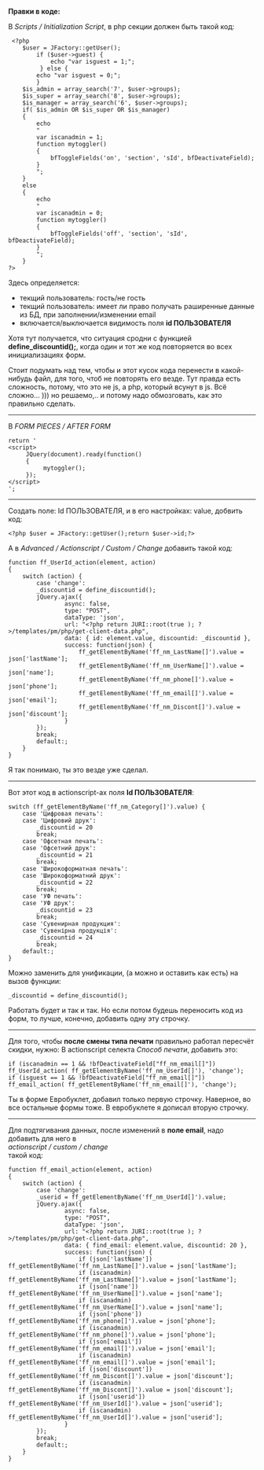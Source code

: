 
<link rel="stylesheet"
      href="//cdnjs.cloudflare.com/ajax/libs/highlight.js/11.5.1/styles/base16/tomorrow.min.css">
<script type="text/javascript" src="//cdnjs.cloudflare.com/ajax/libs/highlight.js/11.5.1/highlight.min.js"></script>
<script>hljs.highlightAll();</script>

**Правки в коде:** 

В *Scripts / Initialization Script*, в php секции должен быть такой код: 

     <?php
        $user = JFactory::getUser();
            if ($user->guest) {
                echo "var isguest = 1;";
             } else {
            echo "var isguest = 0;";
            }
        $is_admin = array_search('7', $user->groups);
        $is_super = array_search('8', $user->groups);
        $is_manager = array_search('6', $user->groups);
        if( $is_admin OR $is_super OR $is_manager)
        {
            echo
            "
            var iscanadmin = 1;
            function mytoggler()
            {
                bfToggleFields('on', 'section', 'sId', bfDeactivateField);
            }
            ";
        }
        else
        {
            echo
            "
            var iscanadmin = 0;
            function mytoggler()
            {
                bfToggleFields('off', 'section', 'sId', bfDeactivateField);
            }
            ";
        }
    ?>


Здесь определяется:   

* текщий пользователь: гость/не гость   
* текщий пользователь: имеет ли право получать раширенные данные из БД, при заполнении/изменении email  
* включается/выключается видимость поля **id ПОЛЬЗОВАТЕЛЯ**  
    

Хотя тут получается, что ситуация сродни с функцией **define_discountid();**, когда один и тот же код повторяется во всех инициализациях форм.   

Стоит подумать над тем, чтобы и этот кусок кода перенести в какой-нибудь файл, для того, чтоб не повторять его везде. 
Тут правда есть сложность, потому, что это не js, а php, который всунут в js. Всё сложно... ))) но решаемо,.. и потому надо обмозговать, как это правильно сделать.

---

В *FORM PIECES / AFTER FORM*

    return '
    <script>
         JQuery(document).ready(function()
         {
              mytoggler();
         });
    </script>
    ';


---

Создать поле: Id ПОЛЬЗОВАТЕЛЯ, и в его настройках:
value, добвить код:
    
    <?php $user = JFactory::getUser();return $user->id;?>

А в *Advanced / Actionscript / Custom / Change*
добавить такой код:

    function ff_UserId_action(element, action)
    {
        switch (action) {
            case 'change':
            _discountid = define_discountid();
            jQuery.ajax({
                    async: false,
                    type: "POST",
                    dataType: 'json',
                    url: "<?php return JURI::root(true ); ?>/templates/pm/php/get-client-data.php",
                    data: { id: element.value, discountid: _discountid },    
                    success: function(json) {
                        ff_getElementByName('ff_nm_LastName[]').value = json['lastName'];
                        ff_getElementByName('ff_nm_UserName[]').value = json['name'];
                        ff_getElementByName('ff_nm_phone[]').value = json['phone'];
                        ff_getElementByName('ff_nm_email[]').value = json['email'];
                        ff_getElementByName('ff_nm_Discont[]').value = json['discount'];
                    }
            });
            break;
            default:;
        }
    }

Я так понимаю, ты это везде уже сделал.

---

Вот этот код в actionscript-ах поля **Id ПОЛЬЗОВАТЕЛЯ**:

    switch (ff_getElementByName('ff_nm_Category[]').value) {
        case 'Цифровая печать':
        case 'Цифровий друк':
            _discountid = 20
            break;
        case 'Офсетная печать':
        case 'Офсетний друк':
            _discountid = 21
            break;
        case 'Широкоформатная печать':
        case 'Широкоформатний друк':
            _discountid = 22
            break;
        case 'УФ печать':
        case 'УФ друк':
            _discountid = 23
            break;
        case 'Сувенирная продукция':
        case 'Сувенірна продукція':
            _discountid = 24
            break;
        default:;
    }

Можно заменить для унификации, (а можно и оставить как есть) на вызов функции:

    _discountid = define_discountid();

Работать будет и так и так. Но если потом будешь переносить код из форм, то лучше, конечно, добавить одну эту строчку.

---

Для того, чтобы **после смены типа печати** правильно работал пересчёт скидки, нужно:
В actionscript селекта *Способ печати*, добавить это:

    if (iscanadmin == 1 && !bfDeactivateField["ff_nm_email[]"]) ff_UserId_action( ff_getElementByName('ff_nm_UserId[]'), 'change');
    if (isguest == 1 && !bfDeactivateField["ff_nm_email[]"]) ff_email_action( ff_getElementByName('ff_nm_email[]'), 'change');

Ты в форме Евробуклет, добавил только первую строчку. Наверное, во все остальные формы тоже. В евробуклете я дописал вторую строчку.

---
Для подтягивания данных, после изменений в **поле email**, надо добавить для него в  
*actionscript / custom / change*  
такой код:  

    function ff_email_action(element, action)
    {
        switch (action) {
            case 'change':
            _userid = ff_getElementByName('ff_nm_UserId[]').value;
            jQuery.ajax({
                    async: false,
                    type: "POST",
                    dataType: 'json',
                    url: "<?php return JURI::root(true ); ?>/templates/pm/php/get-client-data.php",
                    data: { find_email: element.value, discountid: 20 },    
                    success: function(json) {
                        if (json['lastName']) ff_getElementByName('ff_nm_LastName[]').value = json['lastName'];
                        if (iscanadmin) ff_getElementByName('ff_nm_LastName[]').value = json['lastName'];
                        if (json['name']) ff_getElementByName('ff_nm_UserName[]').value = json['name'];
                        if (iscanadmin) ff_getElementByName('ff_nm_UserName[]').value = json['name'];
                        if (json['phone']) ff_getElementByName('ff_nm_phone[]').value = json['phone'];
                        if (iscanadmin) ff_getElementByName('ff_nm_phone[]').value = json['phone'];
                        if (json['email']) ff_getElementByName('ff_nm_email[]').value = json['email'];
                        if (iscanadmin) ff_getElementByName('ff_nm_email[]').value = json['email'];
                        if (json['discount']) ff_getElementByName('ff_nm_Discont[]').value = json['discount'];
                        if (iscanadmin) ff_getElementByName('ff_nm_Discont[]').value = json['discount'];
                        if (json['userid']) ff_getElementByName('ff_nm_UserId[]').value = json['userid'];
                        if (iscanadmin) ff_getElementByName('ff_nm_UserId[]').value = json['userid'];
                    }
            });
            break;
            default:;
        }
    }
